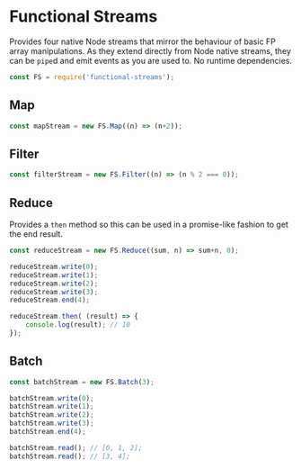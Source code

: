 # Functional Streams

Provides four native Node streams that mirror the behaviour of basic FP array manipulations. As they extend
directly from Node native streams, they can be `pipe`d and emit events as you are used to. No runtime dependencies.

```ts
const FS = require('functional-streams');
```

## Map

```ts
const mapStream = new FS.Map((n) => (n+2));
```

## Filter

```ts
const filterStream = new FS.Filter((n) => (n % 2 === 0));
```

## Reduce

Provides a `then` method so this can be used in a promise-like fashion to get the end result.

```ts
const reduceStream = new FS.Reduce((sum, n) => sum+n, 0);

reduceStream.write(0);
reduceStream.write(1);
reduceStream.write(2);
reduceStream.write(3);
reduceStream.end(4);

reduceStream.then( (result) => {
	console.log(result); // 10
});

```

## Batch

```ts
const batchStream = new FS.Batch(3);

batchStream.write(0);
batchStream.write(1);
batchStream.write(2);
batchStream.write(3);
batchStream.end(4);

batchStream.read(); // [0, 1, 2];
batchStream.read(); // [3, 4];
```

